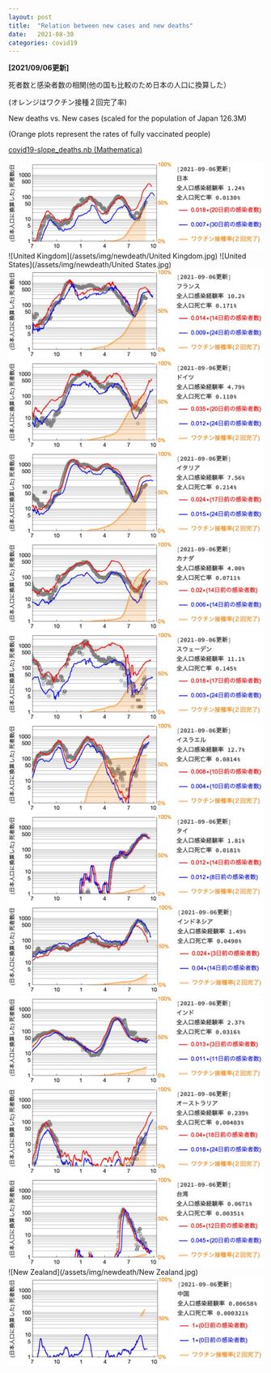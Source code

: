 ```yaml
---
layout: post
title:  "Relation between new cases and new deaths"
date:   2021-08-30
categories: covid19
---
```

**[2021/09/06更新]**

死者数と感染者数の相関(他の国も比較のため日本の人口に換算した）

(オレンジはワクチン接種２回完了率)

New deaths  vs. New cases (scaled for the population of Japan 126.3M)

(Orange plots represent the rates of fully vaccinated people)

[covid19-slope_deaths.nb (Mathematica)](/assets/misc/newcases_and_newdeaths.nb)


![Japan](/assets/img/newdeath/Japan.jpg)
![United Kingdom](/assets/img/newdeath/United Kingdom.jpg)
![United States](/assets/img/newdeath/United States.jpg)
![France](/assets/img/newdeath/France.jpg)
![Germany](/assets/img/newdeath/Germany.jpg)
![Italy](/assets/img/newdeath/Italy.jpg)
![Canada](/assets/img/newdeath/Canada.jpg)
![Sweden](/assets/img/newdeath/Sweden.jpg)
![Israel](/assets/img/newdeath/Israel.jpg)
![Thailand](/assets/img/newdeath/Thailand.jpg)
![Indonesia](/assets/img/newdeath/Indonesia.jpg)
![India](/assets/img/newdeath/India.jpg)
![Australia](/assets/img/newdeath/Australia.jpg)
![Taiwan](/assets/img/newdeath/Taiwan.jpg)
![New Zealand](/assets/img/newdeath/New Zealand.jpg)
![China](/assets/img/newdeath/China.jpg)
